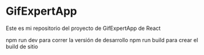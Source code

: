 # GifExpertApp

Este es mi repositorio del proyecto de GifExpertApp de React

npm run dev para correr la versión de desarrollo 
npm run build para crear el build de sitio